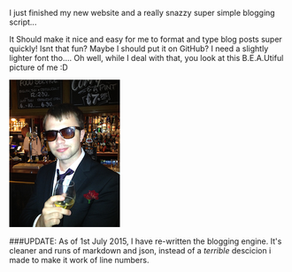 I just finished my new website and a really snazzy super simple blogging
script...

It Should make it nice and easy for me to format and type blog
posts super quickly! Isnt that fun? Maybe I should put it on GitHub? I need a
slightly lighter font tho.... Oh well, while I deal with that, you look at
this B.E.A.Utiful picture of me :D

 ![](me.png)


###UPDATE:
As of 1st July 2015, I have re-written the blogging engine.
It's cleaner and runs of markdown and json, instead of a *terrible* descicion i made to make it work of line numbers.